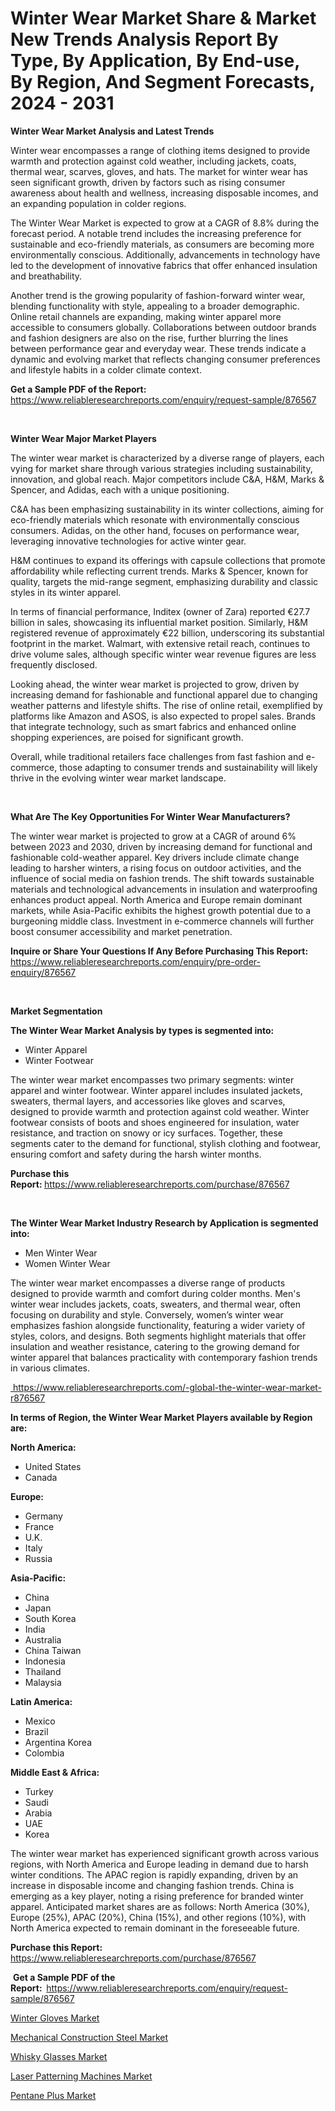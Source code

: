 <p><h1>Winter Wear Market Share & Market New Trends Analysis Report By Type, By Application, By End-use, By Region, And Segment Forecasts, 2024 - 2031</h1></p><p><strong>Winter Wear Market Analysis and Latest Trends</strong></p>
<p><p>Winter wear encompasses a range of clothing items designed to provide warmth and protection against cold weather, including jackets, coats, thermal wear, scarves, gloves, and hats. The market for winter wear has seen significant growth, driven by factors such as rising consumer awareness about health and wellness, increasing disposable incomes, and an expanding population in colder regions. </p><p>The Winter Wear Market is expected to grow at a CAGR of 8.8% during the forecast period. A notable trend includes the increasing preference for sustainable and eco-friendly materials, as consumers are becoming more environmentally conscious. Additionally, advancements in technology have led to the development of innovative fabrics that offer enhanced insulation and breathability. </p><p>Another trend is the growing popularity of fashion-forward winter wear, blending functionality with style, appealing to a broader demographic. Online retail channels are expanding, making winter apparel more accessible to consumers globally. Collaborations between outdoor brands and fashion designers are also on the rise, further blurring the lines between performance gear and everyday wear. These trends indicate a dynamic and evolving market that reflects changing consumer preferences and lifestyle habits in a colder climate context.</p></p>
<p><strong>Get a Sample PDF of the Report:&nbsp;</strong> <a href="https://www.reliableresearchreports.com/enquiry/request-sample/876567">https://www.reliableresearchreports.com/enquiry/request-sample/876567</a></p>
<p>&nbsp;</p>
<p><strong>Winter Wear Major Market Players</strong></p>
<p><p>The winter wear market is characterized by a diverse range of players, each vying for market share through various strategies including sustainability, innovation, and global reach. Major competitors include C&A, H&M, Marks & Spencer, and Adidas, each with a unique positioning.</p><p>C&A has been emphasizing sustainability in its winter collections, aiming for eco-friendly materials which resonate with environmentally conscious consumers. Adidas, on the other hand, focuses on performance wear, leveraging innovative technologies for active winter gear.</p><p>H&M continues to expand its offerings with capsule collections that promote affordability while reflecting current trends. Marks & Spencer, known for quality, targets the mid-range segment, emphasizing durability and classic styles in its winter apparel.</p><p>In terms of financial performance, Inditex (owner of Zara) reported €27.7 billion in sales, showcasing its influential market position. Similarly, H&M registered revenue of approximately €22 billion, underscoring its substantial footprint in the market. Walmart, with extensive retail reach, continues to drive volume sales, although specific winter wear revenue figures are less frequently disclosed.</p><p>Looking ahead, the winter wear market is projected to grow, driven by increasing demand for fashionable and functional apparel due to changing weather patterns and lifestyle shifts. The rise of online retail, exemplified by platforms like Amazon and ASOS, is also expected to propel sales. Brands that integrate technology, such as smart fabrics and enhanced online shopping experiences, are poised for significant growth.</p><p>Overall, while traditional retailers face challenges from fast fashion and e-commerce, those adapting to consumer trends and sustainability will likely thrive in the evolving winter wear market landscape.</p></p>
<p>&nbsp;</p>
<p><strong>What Are The Key Opportunities For Winter Wear Manufacturers?</strong></p>
<p><p>The winter wear market is projected to grow at a CAGR of around 6% between 2023 and 2030, driven by increasing demand for functional and fashionable cold-weather apparel. Key drivers include climate change leading to harsher winters, a rising focus on outdoor activities, and the influence of social media on fashion trends. The shift towards sustainable materials and technological advancements in insulation and waterproofing enhances product appeal. North America and Europe remain dominant markets, while Asia-Pacific exhibits the highest growth potential due to a burgeoning middle class. Investment in e-commerce channels will further boost consumer accessibility and market penetration.</p></p>
<p><strong>Inquire or Share Your Questions If Any Before Purchasing This Report:</strong> <a href="https://www.reliableresearchreports.com/enquiry/pre-order-enquiry/876567">https://www.reliableresearchreports.com/enquiry/pre-order-enquiry/876567</a></p>
<p>&nbsp;</p>
<p><strong>Market Segmentation</strong></p>
<p><strong>The Winter Wear Market Analysis by types is segmented into:</strong></p>
<p><ul><li>Winter Apparel</li><li>Winter Footwear</li></ul></p>
<p><p>The winter wear market encompasses two primary segments: winter apparel and winter footwear. Winter apparel includes insulated jackets, sweaters, thermal layers, and accessories like gloves and scarves, designed to provide warmth and protection against cold weather. Winter footwear consists of boots and shoes engineered for insulation, water resistance, and traction on snowy or icy surfaces. Together, these segments cater to the demand for functional, stylish clothing and footwear, ensuring comfort and safety during the harsh winter months.</p></p>
<p><strong>Purchase this Report:&nbsp;</strong><a href="https://www.reliableresearchreports.com/purchase/876567">https://www.reliableresearchreports.com/purchase/876567</a></p>
<p>&nbsp;</p>
<p><strong>The Winter Wear Market Industry Research by Application is segmented into:</strong></p>
<p><ul><li>Men Winter Wear</li><li>Women Winter Wear</li></ul></p>
<p><p>The winter wear market encompasses a diverse range of products designed to provide warmth and comfort during colder months. Men's winter wear includes jackets, coats, sweaters, and thermal wear, often focusing on durability and style. Conversely, women’s winter wear emphasizes fashion alongside functionality, featuring a wider variety of styles, colors, and designs. Both segments highlight materials that offer insulation and weather resistance, catering to the growing demand for winter apparel that balances practicality with contemporary fashion trends in various climates.</p></p>
<p><a href="https://www.reliableresearchreports.com/-global-the-winter-wear-market-r876567">&nbsp;https://www.reliableresearchreports.com/-global-the-winter-wear-market-r876567</a></p>
<p><strong>In terms of Region, the Winter Wear Market Players available by Region are:</strong></p>
<p>
    <p> <strong> North America: </strong>
        <ul>
            <li>United States</li>
            <li>Canada</li>
        </ul>
        </p> 
    <p> <strong> Europe: </strong>
        <ul>
            <li>Germany</li>
            <li>France</li>
            <li>U.K.</li>
            <li>Italy</li>
            <li>Russia</li>
        </ul>
        </p> 
    <p> <strong> Asia-Pacific: </strong>
        <ul>
            <li>China</li>
            <li>Japan</li>
            <li>South Korea</li>
            <li>India</li>
            <li>Australia</li>
            <li>China Taiwan</li>
            <li>Indonesia</li>
            <li>Thailand</li>
            <li>Malaysia</li>
        </ul>
        </p> 
    <p> <strong> Latin America: </strong>
        <ul>
            <li>Mexico</li>
            <li>Brazil</li>
            <li>Argentina Korea</li>
            <li>Colombia</li>
        </ul>
        </p> 
    <p> <strong> Middle East & Africa: </strong>
        <ul>
            <li>Turkey</li>
            <li>Saudi</li>
            <li>Arabia</li>
            <li>UAE</li>
            <li>Korea</li>
        </ul>
    </p>
    </p>
<p><p>The winter wear market has experienced significant growth across various regions, with North America and Europe leading in demand due to harsh winter conditions. The APAC region is rapidly expanding, driven by an increase in disposable income and changing fashion trends. China is emerging as a key player, noting a rising preference for branded winter apparel. Anticipated market shares are as follows: North America (30%), Europe (25%), APAC (20%), China (15%), and other regions (10%), with North America expected to remain dominant in the foreseeable future.</p></p>
<p><strong>Purchase this Report: </strong><a href="https://www.reliableresearchreports.com/purchase/876567">https://www.reliableresearchreports.com/purchase/876567</a></p>
<p>&nbsp;<strong>Get a Sample PDF of the Report:&nbsp;&nbsp;</strong><a href="https://www.reliableresearchreports.com/enquiry/request-sample/876567">https://www.reliableresearchreports.com/enquiry/request-sample/876567</a></p>
<p><strong></strong></p>
<p><p><a href="https://github.com/Krish2023na/Market-Research-Report-List-6/blob/main/winter-gloves-market.md">Winter Gloves Market</a></p><p><a href="https://issuu.com/reportprime-2/docs/mechanical-construction-steel-marke_3e4b3d4e730e29">Mechanical Construction Steel Market</a></p><p><a href="https://github.com/RickHolmes3/Market-Research-Report-List-6/blob/main/whisky-glasses-market.md">Whisky Glasses Market</a></p><p><a href="https://issuu.com/reportprime-2/docs/laser-patterning-machines-market-si_6a08455ae275bc">Laser Patterning Machines Market</a></p><p><a href="https://medium.com/@brendamoreno1988/pentane-plus-market-a-global-and-regional-analysis-2024-2031-95e9533afbdc">Pentane Plus Market</a></p></p>